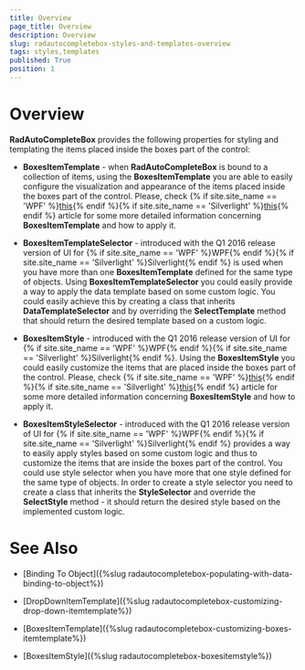 ```yaml
---
title: Overview
page_title: Overview
description: Overview
slug: radautocompletebox-styles-and-templates-overview
tags: styles,templates
published: True
position: 1
---
```


# Overview

__RadAutoCompleteBox__ provides the following properties for styling and templating the items placed inside the boxes part of the control:

* __BoxesItemTemplate__ - when __RadAutoCompleteBox__ is bound to a collection of items, using the __BoxesItemTemplate__ you are able to easily configure the visualization and appearance of the items placed inside the boxes part of the control. Please, check {% if site.site_name == 'WPF' %}[this](http://docs.telerik.com/devtools/wpf/controls/radautocompletebox/styles-and-templates/customizing-boxes-itemtemplate.html){% endif %}{% if site.site_name == 'Silverlight' %}[this](http://docs.telerik.com/devtools/silverlight/controls/radautocompletebox/styles-and-templates/customizing-boxes-itemtemplate.html){% endif %} article for some more detailed information concerning __BoxesItemTemplate__ and how to apply it.

* __BoxesItemTemplateSelector__ - introduced with the Q1 2016 release version of UI for {% if site.site_name == 'WPF' %}WPF{% endif %}{% if site.site_name == 'Silverlight' %}Silverlight{% endif %} is used when you have more than one __BoxesItemTemplate__ defined for the same type of objects. Using __BoxesItemTemplateSelector__ you could easily provide a way to apply the data template based on some custom logic. You could easily achieve this by creating a class that inherits __DataTemplateSelector__ and by overriding the __SelectTemplate__ method that should return the desired template based on a custom logic.

* __BoxesItemStyle__ - introduced with the Q1 2016 release version of UI for {% if site.site_name == 'WPF' %}WPF{% endif %}{% if site.site_name == 'Silverlight' %}Silverlight{% endif %}. Using the __BoxesItemStyle__ you could easily customize the items that are placed inside the boxes part of the control. Please, check {% if site.site_name == 'WPF' %}[this](http://docs.telerik.com/devtools/wpf/controls/radautocompletebox/styles-and-templates/boxesitemstyle.html){% endif %}{% if site.site_name == 'Silverlight' %}[this](http://docs.telerik.com/devtools/silverlight/controls/radautocompletebox/styles-and-templates/boxesitemstyle.html){% endif %} article for some more detailed information concerning __BoxesItemStyle__ and how to apply it.

* __BoxesItemStyleSelector__ - introduced with the Q1 2016 release version of UI for {% if site.site_name == 'WPF' %}WPF{% endif %}{% if site.site_name == 'Silverlight' %}Silverlight{% endif %} provides a way to easily apply styles based on some custom logic and thus to customize the items that are inside the boxes part of the control. You could use style selector when you have more that one style defined for the same type of objects. In order to create a style selector you need to create a class that inherits the __StyleSelector__ and override the __SelectStyle__ method - it should return the desired style based on the implemented custom logic.

# See Also

 * [Binding To Object]({%slug radautocompletebox-populating-with-data-binding-to-object%})
 
 * [DropDownItemTemplate]({%slug radautocompletebox-customizing-drop-down-itemtemplate%})
 
 * [BoxesItemTemplate]({%slug radautocompletebox-customizing-boxes-itemtemplate%})
 
 * [BoxesItemStyle]({%slug radautocompletebox-boxesitemstyle%})
